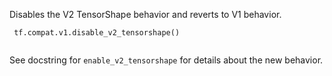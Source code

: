 Disables the V2 TensorShape behavior and reverts to V1 behavior.



```
 tf.compat.v1.disable_v2_tensorshape()
 
```

See docstring for  `enable_v2_tensorshape`  for details about the new behavior.

